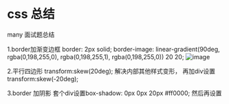 # css 总结
many
面试题总结

1.border加渐变边框
  border: 2px solid;
  border-image: linear-gradient(90deg, rgba(0,198,255,0), rgba(0,198,255,1), rgba(0,198,255,0)) 20 20;
  ![image](https://user-images.githubusercontent.com/47661092/118213398-6fe55680-b4a0-11eb-9569-2b6bdbda0c4a.png)
  
2.平行四边形
  transform:skew(20deg);
  解决内部其他样式变形，
  再加div设置transform:skew(-20deg);
  
3.border 加阴影
  套个div设置box-shadow: 0px 0px 20px #ff0000;
  然后再设置
